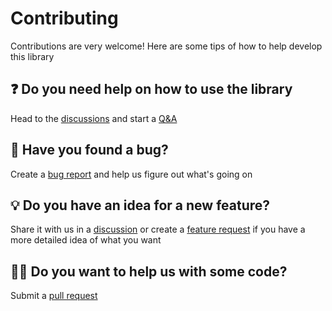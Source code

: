 # Contributing
Contributions are very welcome! Here are some tips of how to help develop this library

## ❓ Do you need help on how to use the library
Head to the [discussions](https://github.com/escritorio-gustavo/captcha_oxide/discussions) and start a [Q&A](https://github.com/escritorio-gustavo/captcha_oxide/discussions/new?category=q-a)

## 🐞 Have you found a bug?
Create a [bug report](https://github.com/escritorio-gustavo/captcha_oxide/issues/new?assignees=&labels=bug&projects=&template=bug_report.md&title=%5BBUG%5D) and help us figure out what's going on

## 💡 Do you have an idea for a new feature?
Share it with us in a [discussion](https://github.com/escritorio-gustavo/captcha_oxide/discussions/new?category=ideas)
or create a [feature request](https://github.com/escritorio-gustavo/captcha_oxide/issues/new?assignees=&labels=enhancement&projects=&template=feature_request.md&title=%5BFEATURE%5D)
if you have a more detailed idea of what you want

## 🙋‍♂️ Do you want to help us with some code?
Submit a [pull request](https://github.com/escritorio-gustavo/captcha_oxide/compare)
